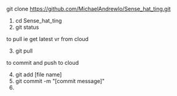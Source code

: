 git clone https://github.com/MichaelAndrewlo/Sense_hat_ting.git

1. cd Sense_hat_ting
2. git status

to pull ie get latest vr from cloud

3. git pull

to commit and push to cloud

4. git add [file name]
5. git commit -m "[commit message]"
6. 

